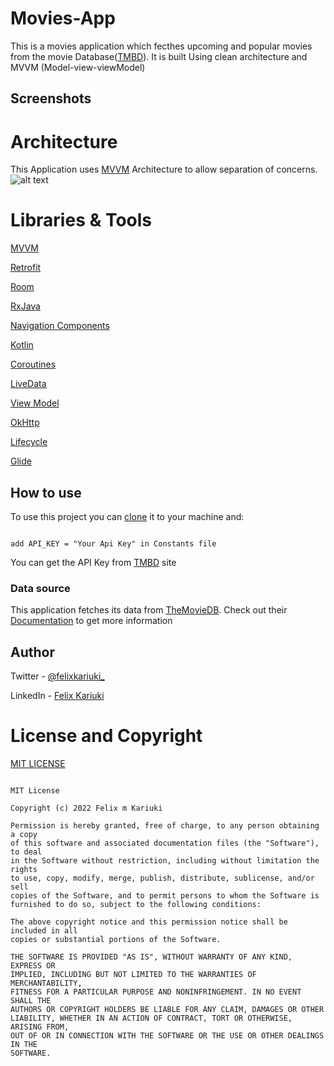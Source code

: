 # Movies-App

This is a movies application which fecthes upcoming and popular movies from the movie Database([TMBD](https://www.themoviedb.org/documentation/api)). It is built 
Using clean architecture and MVVM (Model-view-viewModel)

## Screenshots

# Architecture
This Application uses [MVVM]() Architecture  to allow separation of concerns.
![alt text](https://developer.android.com/topic/libraries/architecture/images/final-architecture.png)

# Libraries & Tools

[MVVM](https://developer.android.com/topic/libraries/architecture/viewmodel)

[Retrofit](https://github.com/square/retrofit)

[Room](https://developer.android.com/topic/libraries/architecture/room.html)

[RxJava](https://github.com/ReactiveX/RxJava)

[Navigation Components](https://developer.android.com/guide/navigation)

[Kotlin](https://kotlinlang.org/docs/reference/)

[Coroutines](https://kotlinlang.org/docs/reference/coroutines.html)

[LiveData](https://developer.android.com/topic/libraries/architecture/livedata.html)

[View Model](https://developer.android.com/topic/libraries/architecture/viewmodel)

[OkHttp](https://square.github.io/okhttp/)

[Lifecycle]( https://developer.android.com/topic/libraries/architecture/lifecycle)

[Glide](https://github.com/bumptech/glide)


## How to use

To use this project you can [clone]() it to your machine and: 
```text

add API_KEY = "Your Api Key" in Constants file

```
You can get the API Key from [TMBD](https://www.themoviedb.org/documentation/api) site 
### Data source
This application fetches its data from [TheMovieDB](https://www.themoviedb.org/). Check out their [Documentation](https://developers.themoviedb.org/3/getting-started/introduction) to get more information

## Author
Twitter - [@felixkariuki_](https://twitter.com/felixkariuki_)

LinkedIn - [Felix Kariuki](https://www.linkedin.com/in/felix-kariuki/)

# License and Copyright

[MIT LICENSE](LICENSE)

```text

MIT License

Copyright (c) 2022 Felix m Kariuki

Permission is hereby granted, free of charge, to any person obtaining a copy
of this software and associated documentation files (the "Software"), to deal
in the Software without restriction, including without limitation the rights
to use, copy, modify, merge, publish, distribute, sublicense, and/or sell
copies of the Software, and to permit persons to whom the Software is
furnished to do so, subject to the following conditions:

The above copyright notice and this permission notice shall be included in all
copies or substantial portions of the Software.

THE SOFTWARE IS PROVIDED "AS IS", WITHOUT WARRANTY OF ANY KIND, EXPRESS OR
IMPLIED, INCLUDING BUT NOT LIMITED TO THE WARRANTIES OF MERCHANTABILITY,
FITNESS FOR A PARTICULAR PURPOSE AND NONINFRINGEMENT. IN NO EVENT SHALL THE
AUTHORS OR COPYRIGHT HOLDERS BE LIABLE FOR ANY CLAIM, DAMAGES OR OTHER
LIABILITY, WHETHER IN AN ACTION OF CONTRACT, TORT OR OTHERWISE, ARISING FROM,
OUT OF OR IN CONNECTION WITH THE SOFTWARE OR THE USE OR OTHER DEALINGS IN THE
SOFTWARE.

```


